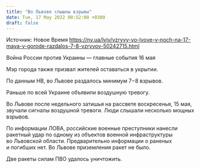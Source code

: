 ```yaml
---
title: "Во Львове слышны взрывы"
date: Tue, 17 May 2022 00:52:00 +0300
draft: false
---
```

Источник: Новое Время https://nv.ua/lviv/vzryvy-vo-lvove-v-noch-na-17-maya-v-gorode-razdalos-7-8-vzryvov-50242715.html


Война России против Украины — главные события 16 мая

Мэр города также призвал жителей оставаться в укрытии.

По данным НВ, во Львове раздалось минимум 7−8 взрывов.

Раньше по всей Украине объявили воздушную тревогу.

Во Львове после недельного затишья на рассвете воскресенья, 15 мая, звучали сигналы воздушной тревоги. Люди слышали несколько мощных взрывов. 

По информации ЛОВА, российские военные преступники нанесли ракетный удар по одному из объектов военной инфраструктуры во Львовской области. Предварительно информации о раненых и погибших нет. Во Львове приземления ракет не было.

 Две ракеты силам ПВО удалось уничтожить.
